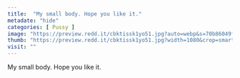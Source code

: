 ```yaml
---
title:  "My small body. Hope you like it."
metadate: "hide"
categories: [ Pussy ]
image: "https://preview.redd.it/cbktissk1yo51.jpg?auto=webp&s=70b86049fdad61627fa531f4f7660ba7c29a3e9e"
thumb: "https://preview.redd.it/cbktissk1yo51.jpg?width=1080&crop=smart&auto=webp&s=f374968c2e3815fbd86c8418d58700a03d901545"
visit: ""
---
```

My small body. Hope you like it.
